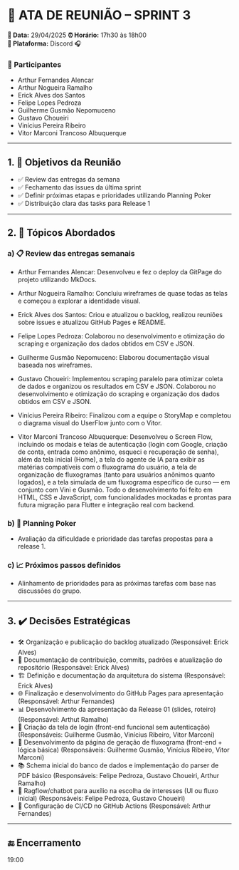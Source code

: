 # 📝 ATA DE REUNIÃO – SPRINT 3

**📅 Data:** 29/04/2025
**⏰ Horário:** 17h30 às 18h00  
**📍 Plataforma:** Discord 🎧  

### 👥 Participantes

- Arthur Fernandes Alencar
- Arthur Nogueira Ramalho
- Erick Alves dos Santos
- Felipe Lopes Pedroza
- Guilherme Gusmão Nepomuceno
- Gustavo Choueiri
- Vinícius Pereira Ribeiro
- Vitor Marconi Trancoso Albuquerque

---

## 1. 🎯 Objetivos da Reunião

- ✅ Review das entregas da semana
- ✅ Fechamento das issues da última sprint
- ✅ Definir próximas etapas e prioridades utilizando Planning Poker
- ✅ Distribuição clara das tasks para Release 1

---

## 2. 📌 Tópicos Abordados

### a) 📋 Review das entregas semanais

- Arthur Fernandes Alencar: Desenvolveu e fez o deploy da GitPage do projeto utilizando MkDocs.

- Arthur Nogueira Ramalho: Concluiu wireframes de quase todas as telas e começou a explorar a identidade visual.

- Erick Alves dos Santos: Criou e atualizou o backlog, realizou reuniões sobre issues e atualizou GitHub Pages e README.

- Felipe Lopes Pedroza:  Colaborou no desenvolvimento e otimização do scraping e organização dos dados obtidos em CSV e JSON.

- Guilherme Gusmão Nepomuceno: Elaborou documentação visual baseada nos wireframes.

- Gustavo Choueiri: Implementou scraping paralelo para otimizar coleta de dados e organizou os resultados em CSV e JSON. Colaborou no desenvolvimento e otimização do scraping e organização dos dados obtidos em CSV e JSON.

- Vinícius Pereira Ribeiro: Finalizou com a equipe o StoryMap e completou o diagrama visual do UserFlow junto com o Vitor.

- Vitor Marconi Trancoso Albuquerque: Desenvolveu o Screen Flow, incluindo os modais e telas de autenticação (login com Google, criação de conta, entrada como anônimo, esqueci e recuperação de senha), além da tela inicial (Home), a tela do agente de IA para exibir as matérias compatíveis com o fluxograma do usuário, a tela de organização de fluxogramas (tanto para usuários anônimos quanto logados), e a tela simulada de um fluxograma específico de curso — em conjunto com Vini e Gusmão. Todo o desenvolvimento foi feito em HTML, CSS e JavaScript, com funcionalidades mockadas e prontas para futura migração para Flutter e integração real com backend.


### b) 🎲 Planning Poker

- Avaliação da dificuldade e prioridade das tarefas propostas para a release 1.

### c) 📈 Próximos passos definidos

- Alinhamento de prioridades para as próximas tarefas com base nas discussões do grupo.

---

## 3. ✔️ Decisões Estratégicas

- 🛠️ Organização e publicação do backlog atualizado (Responsável: Erick Alves)
- 📖 Documentação de contribuição, commits, padrões e atualização do repositório (Responsável: Erick Alves)
- 🏗️ Definição e documentação da arquitetura do sistema (Responsável: Erick Alves)
- 🌐 Finalização e desenvolvimento do GitHub Pages para apresentação (Responsável: Arthur Fernandes)
- 📊 Desenvolvimento da apresentação da Release 01 (slides, roteiro) (Responsável: Arthut Ramalho)
- 🔐 Criação da tela de login (front-end funcional sem autenticação) (Responsáveis: Guilherme Gusmão, Vinícius Ribeiro, Vitor Marconi)
- 🔄 Desenvolvimento da página de geração de fluxograma (front-end + lógica básica) (Responsáveis: Guilherme Gusmão, Vinícius Ribeiro, Vitor Marconi)
- 📚 Schema inicial do banco de dados e implementação do parser de PDF básico (Responsáveis: Felipe Pedroza, Gustavo Choueiri, Arthur Ramalho)
- 💬 Ragflow/chatbot para auxílio na escolha de interesses (UI ou fluxo inicial) (Responsáveis: Felipe Pedroza, Gustavo Choueiri)
- 🚀 Configuração de CI/CD no GitHub Actions (Responsável: Arthur Fernandes)

---

## 🔚 Encerramento

19:00

